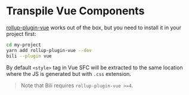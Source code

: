 # Transpile Vue Components

[rollup-plugin-vue](https://github.com/vuejs/rollup-plugin-vue) works out of the box, but you need to install it in your project first:

```bash
cd my-project
yarn add rollup-plugin-vue --dev
bili --plugin vue
```

By default `<style>` tag in Vue SFC will be extracted to the same location where the JS is generated but with `.css` extension.

> Note that Bili requires `rollup-plugin-vue >=4`.
